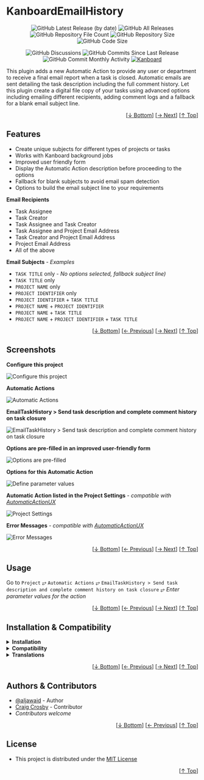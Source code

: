 <h1 name="readme-top">KanboardEmailHistory</h1>
<p align="center">
    <img src="https://img.shields.io/github/v/release/aljawaid/KanboardEmailHistory?style=for-the-badge&color=brightgreen" alt="GitHub Latest Release (by date)" title="GitHub Latest Release (by date)">
    <img src="https://img.shields.io/github/downloads/aljawaid/KanboardEmailHistory/total?style=for-the-badge&color=orange" alt="GitHub All Releases" title="GitHub All Downloads">
    <img src="https://img.shields.io/github/directory-file-count/aljawaid/KanboardEmailHistory?style=for-the-badge&color=orange" alt="GitHub Repository File Count" title="GitHub Repository File Count">
    <img src="https://img.shields.io/github/repo-size/aljawaid/KanboardEmailHistory?style=for-the-badge&color=orange" alt="GitHub Repository Size" title="GitHub Repository Size">
    <img src="https://img.shields.io/github/languages/code-size/aljawaid/KanboardEmailHistory?style=for-the-badge&color=orange" alt="GitHub Code Size" title="GitHub Code Size">
</p>
<p align="center">
    <img src="https://img.shields.io/github/discussions/aljawaid/KanboardEmailHistory?style=for-the-badge&color=blue" alt="GitHub Discussions" title="GitHub Discussions">
    <img src="https://img.shields.io/github/commits-since/aljawaid/KanboardEmailHistory/latest?include_prereleases&style=for-the-badge&color=blue" alt="GitHub Commits Since Last Release" title="GitHub Commits Since Last Release">
    <img src="https://img.shields.io/github/commit-activity/m/aljawaid/KanboardEmailHistory?style=for-the-badge&color=blue" alt="GitHub Commit Monthly Activity" title="GitHub Commit Monthly Activity">
    <a href="https://github.com/kanboard/kanboard" title="Kanboard - Kanban Project Management Software"><img src="https://img.shields.io/badge/Plugin%20for-kanboard-D40000?style=for-the-badge" alt="Kanboard"></a>
</p>

This plugin adds a new Automatic Action to provide any user or department to receive a final email report when a task is closed. Automatic emails are sent detailing the task description including the full comment history. Let this plugin create a digital file copy of your tasks using advanced options including emailing different recipients, adding comment logs and a fallback for a blank email subject line.

<p align="right">[<a href="#readme-bottom">&#8595; Bottom</a>] [<a href="#screenshots">&#8594; Next</a>] [<a href="#readme-top">&#8593; Top</a>]</p>

## Features

- Create unique subjects for different types of projects or tasks
- Works with Kanboard background jobs
- Improved user friendly form
- Display the Automatic Action description before proceeding to the options
- Fallback for blank subjects to avoid email spam detection
- Options to build the email subject line to your requirements

**Email Recipients**
- Task Assignee
- Task Creator
- Task Assignee and Task Creator
- Task Assignee and Project Email Address
- Task Creator and Project Email Address
- Project Email Address
- All of the above

**Email Subjects** - _Examples_
- `TASK TITLE` only - _No options selected, fallback subject line)_
- `TASK TITLE` only
- `PROJECT NAME` only
- `PROJECT IDENTIFIER` only
- `PROJECT IDENTIFIER` + `TASK TITLE`
- `PROJECT NAME` + `PROJECT IDENTIFIER`
- `PROJECT NAME` + `TASK TITLE`
- `PROJECT NAME` + `PROJECT IDENTIFIER` + `TASK TITLE`

<p align="right">[<a href="#readme-bottom">&#8595; Bottom</a>] [<a href="#features">&#8592; Previous</a>] [<a href="#usage">&#8594; Next</a>] [<a href="#readme-top">&#8593; Top</a>]</p>

## Screenshots

**Configure this project**

![Configure this project](../master/Screenshots/usage-1.png "Configure this project")

**Automatic Actions**

![Automatic Actions](../master/Screenshots/usage-2.png "Automatic Actions")

**EmailTaskHistory > Send task description and complete comment history on task closure**

![EmailTaskHistory > Send task description and complete comment history on task closure](../master/Screenshots/usage-3.png "EmailTaskHistory > Send task description and complete comment history on task closure")

**Options are pre-filled in an improved user-friendly form**

![Options are pre-filled](../master/Screenshots/usage-4.png "Options are pre-filled")

**Options for this Automatic Action**

![Define parameter values](../master/Screenshots/usage-5.png "Define parameter values")

**Automatic Action listed in the Project Settings** _- compatible with [AutomaticActionUX](https://github.com/aljawaid/AutomaticActionUX)_

![Project Settings](../master/Screenshots/usage-6.png "Project Settings")

**Error Messages** _- compatible with [AutomaticActionUX](https://github.com/aljawaid/AutomaticActionUX)_

![Error Messages](../master/Screenshots/error-messages.png "Error Messages")

<p align="right">[<a href="#readme-bottom">&#8595; Bottom</a>] [<a href="#features">&#8592; Previous</a>] [<a href="#installation--compatibility">&#8594; Next</a>] [<a href="#readme-top">&#8593; Top</a>]</p>

## Usage

Go to `Project` &#10562; `Automatic Actions` &#10562; `EmailTaskHistory > Send task description and complete comment history on task closure` &#10562; _Enter parameter values for the action_

<p align="right">[<a href="#readme-bottom">&#8595; Bottom</a>] [<a href="#screenshots">&#8592; Previous</a>] [<a href="#authors--contributors">&#8594; Next</a>] [<a href="#readme-top">&#8593; Top</a>]</p>

## Installation & Compatibility

<details>
    <summary><strong>Installation</strong></summary>

- Install via the **[Kanboard](https://github.com/kanboard/kanboard "Kanboard - Kanban Project Management Software") Plugin Directory** or see [INSTALL.md](../master/INSTALL.md)
- Read the full [**Changelog**](../master/changelog.md "See changes") to see the latest updates

</details>
<details>
    <summary><strong>Compatibility</strong></summary>

- Requires [Kanboard](https://github.com/kanboard/kanboard "Kanboard - Kanban Project Management Software") ≥`1.2.20`
- **Other Plugins & Action Plugins**
  - _No known issues_
  - Compatible with [AutomaticActionUX](https://github.com/aljawaid/AutomaticActionUX), [AutoSubtasks](https://github.com/creecros/AutoSubtasks), [ApplicationBranding](https://github.com/aljawaid/ApplicationBranding)
- **Core Files & Templates**
  - `01` Template override
  - _No database changes_

</details>
<details>
    <summary><strong>Translations</strong></summary>

- English (UK), French, German
- _Starter template available_

</details>

<p align="right">[<a href="#readme-bottom">&#8595; Bottom</a>] [<a href="#usage">&#8592; Previous</a>] [<a href="#license">&#8594; Next</a>] [<a href="#readme-top">&#8593; Top</a>]</p>

## Authors & Contributors

- [@aljawaid](https://github.com/aljawaid) - Author
- [Craig Crosby](https://github.com/creecros) - Contributor
- _Contributors welcome_

<p align="right">[<a href="#readme-bottom">&#8595; Bottom</a>] [<a href="#installation--compatibility">&#8592; Previous</a>] [<a href="#readme-top">&#8593; Top</a>]</p>

## License

- This project is distributed under the [MIT License](../master/LICENSE "Read The MIT license")

<a name="readme-bottom"></a>
<p align="right">[<a href="#readme-top">&#8593; Top</a>]</p>
